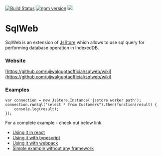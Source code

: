 [![Build Status](https://travis-ci.org/ujjwalguptaofficial/sqlweb.svg?branch=master)](https://travis-ci.org/ujjwalguptaofficial/sqlweb)
[![npm version](https://badge.fury.io/js/sqlweb.svg)](https://badge.fury.io/js/sqlweb)
[![](https://data.jsdelivr.com/v1/package/npm/sqlweb/badge)](https://www.jsdelivr.com/package/npm/sqlweb)

# SqlWeb

SqlWeb is an extension of [JsStore](http://jsstore.net/) which allows to use sql query for performing database operation in IndexedDB.

### Website

[https://github.com/ujjwalguptaofficial/sqlweb/wiki](https://github.com/ujjwalguptaofficial/sqlweb/wiki)

### Examples

```
var connection = new JsStore.Instance('jsstore worker path');
connection.runSql("select * from Customers").then(function(result) {
    console.log(result);
});
```
For a complete example - check out below link.

* [Using it in react](https://github.com/ujjwalguptaofficial/sqlweb/tree/master/examples/react)
* [Using it with typescript](https://github.com/ujjwalguptaofficial/sqlweb/tree/master/examples/typescript)
* [Using it with webpack](https://github.com/ujjwalguptaofficial/sqlweb/tree/master/examples/webpack)
* [Simple example without any framework](https://github.com/ujjwalguptaofficial/sqlweb/tree/master/examples/simple%20example)
